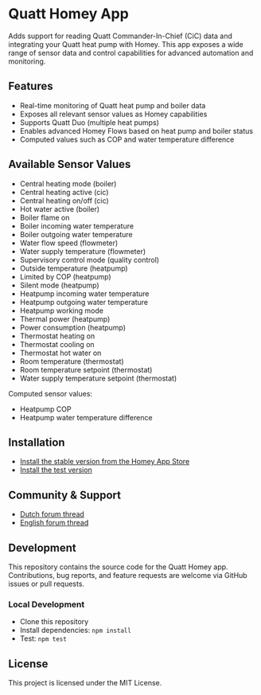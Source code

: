 # Quatt Homey App

Adds support for reading Quatt Commander-In-Chief (CiC) data and integrating your Quatt heat pump with Homey. This app exposes a wide range of sensor data and control capabilities for advanced automation and monitoring.

## Features
- Real-time monitoring of Quatt heat pump and boiler data
- Exposes all relevant sensor values as Homey capabilities
- Supports Quatt Duo (multiple heat pumps)
- Enables advanced Homey Flows based on heat pump and boiler status
- Computed values such as COP and water temperature difference

## Available Sensor Values
- Central heating mode (boiler)
- Central heating active (cic)
- Central heating on/off (cic)
- Hot water active (boiler)
- Boiler flame on
- Boiler incoming water temperature
- Boiler outgoing water temperature
- Water flow speed (flowmeter)
- Water supply temperature (flowmeter)
- Supervisory control mode (quality control)
- Outside temperature (heatpump)
- Limited by COP (heatpump)
- Silent mode (heatpump)
- Heatpump incoming water temperature
- Heatpump outgoing water temperature
- Heatpump working mode
- Thermal power (heatpump)
- Power consumption (heatpump)
- Thermostat heating on
- Thermostat cooling on
- Thermostat hot water on
- Room temperature (thermostat)
- Room temperature setpoint (thermostat)
- Water supply temperature setpoint (thermostat)

Computed sensor values:
- Heatpump COP
- Heatpump water temperature difference

## Installation

- [Install the stable version from the Homey App Store](https://homey.app/a/io.quatt/)
- [Install the test version](https://homey.app/a/io.quatt/test/)

## Community & Support
- [Dutch forum thread](https://community.homey.app/t/app-pro-quatt-nl/91802)
- [English forum thread](https://community.homey.app/t/app-pro-quatt/91446)

## Development

This repository contains the source code for the Quatt Homey app. Contributions, bug reports, and feature requests are welcome via GitHub issues or pull requests.

### Local Development
- Clone this repository
- Install dependencies: `npm install`
- Test: `npm test`

## License

This project is licensed under the MIT License.


